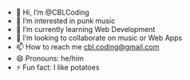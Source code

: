 - 👋 Hi, I’m @CBLCoding
- 👀 I’m interested in punk music
- 🌱 I’m currently learning Web Development
- 💞️ I’m looking to collaborate on music or Web Apps
- 📫 How to reach me cbl.coding@gmail.com
- 😄 Pronouns: he/him
- ⚡ Fun fact: I like potatoes

<!---
CBLCoding/CBLCoding is a ✨ special ✨ repository because its `README.md` (this file) appears on your GitHub profile.
You can click the Preview link to take a look at your changes.
--->
